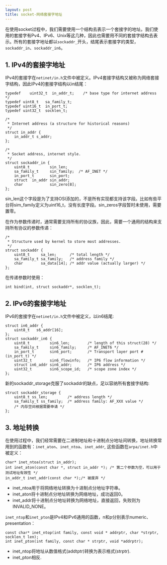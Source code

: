 ```yaml
---
layout: post
title: socket-网络套接字地址
---
```


在使用socket过程中，我们需要使用一个结构去表示一个套接字的地址。我们使用的套接字有Pv4、IPv6、Unix等这几种，因此也需要用不同的套接字结构去表示。所有的套接字地址都以`sockaddr_`开头，结尾表示套接字的类型，`sockaddr_in`、`sockaddr_in6`。

## 1. IPv4的套接字地址
IPv4的套接字在`netinet/in.h`文件中被定义。IPv4套接字结构又被称为网络套接字结构，因此IPv4的套接字结构以in结尾：
<pre>
<code class="language-c">typedef	uint32_t  in_addr_t;    /* base type for internet address */
typedef uint8_t   sa_family_t;
typedef	uint16_t  in_port_t;
typedef uint32_t  socklen_t;

/*
 * Internet address (a structure for historical reasons)
 */
struct in_addr {
	in_addr_t s_addr;
};

/*
 * Socket address, internet style.
 */
struct sockaddr_in {
	uint8_t	        sin_len;
	sa_family_t     sin_family;  /* AF_INET */
	in_port_t       sin_port;
	struct	in_addr sin_addr;
	char		    sin_zero[8];
};</code>
</pre>
sin_len这个字段是为了支持OSI添加的，不是所有实现都支持该字段。比如有些平台将sim_family定义为uint16_t，没有长度字段。sin_zeros字段暂时未使用，需要置零。

在作为参数传递时，通常需要支持所有的协议族，因此，需要一个通用的结构来支持所有协议的参数传递：
<pre><code class="language-c">/*
 * Structure used by kernel to store most addresses.
 */
struct sockaddr {
	uint8_t	    sa_len;      /* total length */
	sa_family_t	sa_family;   /* address family */
	char        sa_data[14]; /* addr value (actually larger) */
};</code></pre>
在传递参数时使用： 
<pre><code class="language-c">int bind(int, struct sockaddr*, socklen_t);
</code></pre>

## 2. IPv6的套接字地址
IPv6的套接字在`netinet/in.h`文件中被定义，以in6结尾:
<pre><code class="language-c">struct in6_addr {
    uint8_t   s6_addr[16];
};
struct sockaddr_in6 {
	uint8_t         sin6_len;        /* length of this struct(28) */
	sa_family_t	    sin6_family;	 /* AF_INET6 */
	in_port_t       sin6_port;	     /* Transport layer port # (in_port_t) */
	uint32_t        sin6_flowinfo;	 /* IP6 flow information */
	struct in6_addr	sin6_addr;	     /* IP6 address */
	uint32_t        sin6_scope_id;	 /* scope zone index */
};</code></pre>

新的sockaddr_storage克服了sockaddr的缺点，足以容纳所有套接字结构:
<pre><code class="language-c">struct sockaddr_storage {
	uint8_t	ss_len;         /* address length */
	sa_family_t	ss_family;	/* address family: AF_XXX value */
	/* 内存空间根据需要申请 */
};</code></pre>

## 3. 地址转换
在使用过程中，我们经常需要在二进制地址和十进制点分地址间转换，地址转换常用到的函数有：`inet_aton`、`inet_ntoa`、`inet_addr`, 这些函数在`arpa/inet.h`中被定义：
<pre><code class="language-c">char* inet_ntoa(struct in_addr);
int inet_aton(const char *, struct in_addr *); /* 第二个参数为空，可以用于测试地址有效性 */
in_addr_t inet_addr(const char *);/* 被废弃 */</code></pre>
* inet_ntoa用于将网络地址转换为十进制点分地址字符串。
* inet_aton将十进制点分地址转换为网络地址，成功返回0。
* inet_addr将十进制点分地址转换为网络地址，直接返回，失败则为INVALID_NONE。

`inet_ntop`和`inet_pton`是IPv4和IPv6通用的函数，n和p分别表示numeric、presentation：
<pre><code class="language-c">const char* inet_ntop(int family, const void * addrptr, char *strptr, socklen_t len);
int inet_pton(int family, const char * strptr, void *addrptr);</code></pre>
* inet_ntop将地址从数值格式(addtptr)转换为表示格式(strptr).
* inet_pton相反.

